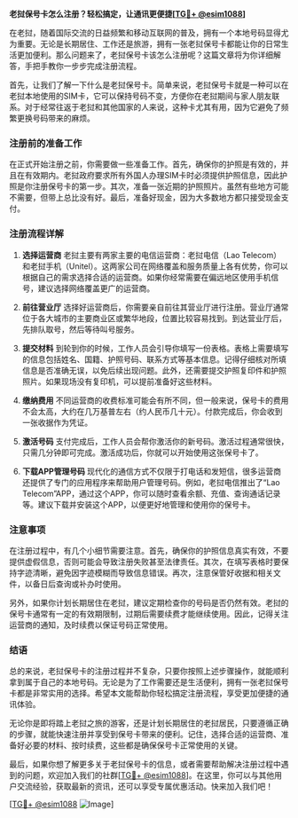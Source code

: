 **老挝保号卡怎么注册？轻松搞定，让通讯更便捷[[TG💪+ @esim1088](https://t.me/s/esim1088)]**

在老挝，随着国际交流的日益频繁和移动互联网的普及，拥有一个本地号码显得尤为重要。无论是长期居住、工作还是旅游，拥有一张老挝保号卡都能让你的日常生活更加便利。那么问题来了，老挝保号卡该怎么注册呢？这篇文章将为你详细解答，手把手教你一步步完成注册流程。

首先，让我们了解一下什么是老挝保号卡。简单来说，老挝保号卡就是一种可以在老挝本地使用的SIM卡，它可以保持号码不变，方便你在老挝期间与家人朋友联系。对于经常往返于老挝和其他国家的人来说，这种卡尤其有用，因为它避免了频繁更换号码带来的麻烦。

### 注册前的准备工作

在正式开始注册之前，你需要做一些准备工作。首先，确保你的护照是有效的，并且在有效期内。老挝政府要求所有外国人办理SIM卡时必须提供护照信息，因此护照是你注册保号卡的第一步。其次，准备一张近期的护照照片。虽然有些地方可能不需要，但带上总比没有好。最后，准备好现金，因为大多数地方都只接受现金支付。

### 注册流程详解

1. **选择运营商**
   老挝主要有两家主要的电信运营商：老挝电信（Lao Telecom）和老挝手机（Unitel）。这两家公司在网络覆盖和服务质量上各有优势，你可以根据自己的需求选择合适的运营商。如果你经常需要在偏远地区使用手机信号，建议选择网络覆盖更广的运营商。

2. **前往营业厅**
   选择好运营商后，你需要亲自前往其营业厅进行注册。营业厅通常位于各大城市的主要商业区或繁华地段，位置比较容易找到。到达营业厅后，先排队取号，然后等待叫号服务。

3. **提交材料**
   到轮到你的时候，工作人员会引导你填写一份表格。表格上需要填写的信息包括姓名、国籍、护照号码、联系方式等基本信息。记得仔细核对所填信息是否准确无误，以免后续出现问题。此外，还需要提交护照复印件和护照照片。如果现场没有复印机，可以提前准备好这些材料。

4. **缴纳费用**
   不同运营商的收费标准可能会有所不同，但一般来说，保号卡的费用不会太高，大约在几万基普左右（约人民币几十元）。付款完成后，你会收到一张收据作为凭证。

5. **激活号码**
   支付完成后，工作人员会帮你激活你的新号码。激活过程通常很快，只需几分钟即可完成。激活成功后，你就可以开始使用这张保号卡了。

6. **下载APP管理号码**
   现代化的通信方式不仅限于打电话和发短信，很多运营商还提供了专门的应用程序来帮助用户管理号码。例如，老挝电信推出了“Lao Telecom”APP，通过这个APP，你可以随时查看余额、充值、查询通话记录等。建议下载并安装这个APP，以便更好地管理和使用你的保号卡。

### 注意事项

在注册过程中，有几个小细节需要注意。首先，确保你的护照信息真实有效，不要提供虚假信息，否则可能会导致注册失败甚至法律责任。其次，在填写表格时要保持字迹清晰，避免因字迹模糊而导致信息错误。再次，注意保管好收据和相关文件，以备日后查询或补办时使用。

另外，如果你计划长期居住在老挝，建议定期检查你的号码是否仍然有效。老挝的保号卡通常有一定的有效期限制，过期后需要续费才能继续使用。因此，记得关注运营商的通知，及时续费以保证号码正常使用。

### 结语

总的来说，老挝保号卡的注册过程并不复杂，只要你按照上述步骤操作，就能顺利拿到属于自己的本地号码。无论是为了工作需要还是生活便利，拥有一张老挝保号卡都是非常实用的选择。希望本文能帮助你轻松搞定注册流程，享受更加便捷的通讯体验。

无论你是即将踏上老挝之旅的游客，还是计划长期居住的老挝居民，只要遵循正确的步骤，就能快速注册并享受到保号卡带来的便利。记住，选择合适的运营商、准备好必要的材料、按时续费，这些都是确保保号卡正常使用的关键。

最后，如果你想了解更多关于老挝保号卡的信息，或者需要帮助解决注册过程中遇到的问题，欢迎加入我们的社群[[TG💪+ @esim1088](https://t.me/s/esim1088)]。在这里，你可以与其他用户交流经验，获取最新的资讯，还可以享受专属优惠活动。快来加入我们吧！

[[TG💪+ @esim1088](https://t.me/s/esim1088) ![Image](https://i.postimg.cc/4NQfJmqS/Snipaste-2025-05-13-00-14-12.png)]